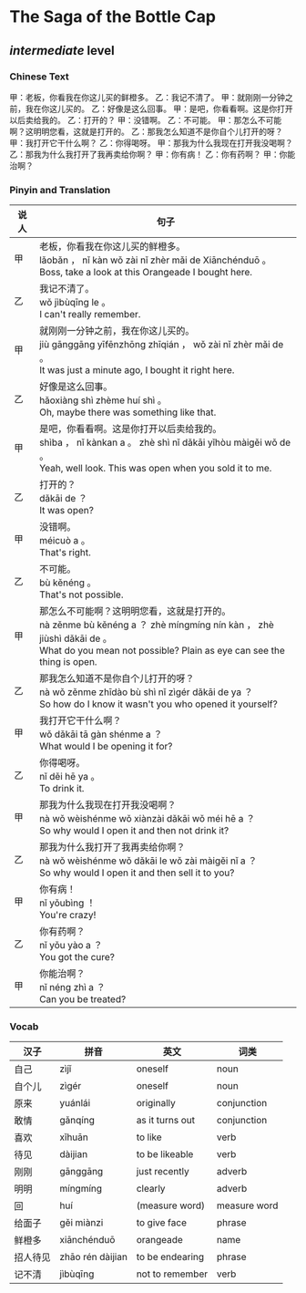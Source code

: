 # The Saga of the Bottle Cap
## *intermediate* level

### Chinese Text
甲：老板，你看我在你这儿买的鲜橙多。
乙：我记不清了。
甲：就刚刚一分钟之前，我在你这儿买的。
乙：好像是这么回事。
甲：是吧，你看看啊。这是你打开以后卖给我的。
乙：打开的？
甲：没错啊。
乙：不可能。
甲：那怎么不可能啊？这明明您看，这就是打开的。
乙：那我怎么知道不是你自个儿打开的呀？
甲：我打开它干什么啊？
乙：你得喝呀。
甲：那我为什么我现在打开我没喝啊？
乙：那我为什么我打开了我再卖给你啊？
甲：你有病！
乙：你有药啊？
甲：你能治啊？

### Pinyin and Translation
|说人|句子|
|----|----|
|甲|老板，你看我在你这儿买的鲜橙多。<br />lǎobǎn ， nǐ kàn wǒ zài nǐ zhèr mǎi de Xiānchénduō 。<br />Boss, take a look at this Orangeade I bought here.|
|乙|我记不清了。<br />wǒ jìbùqīng le 。<br />I can't really remember.|
|甲|就刚刚一分钟之前，我在你这儿买的。<br />jiù gānggāng yīfēnzhōng zhīqián ， wǒ zài nǐ zhèr mǎi de 。<br />It was just a minute ago, I bought it right here.|
|乙|好像是这么回事。<br />hǎoxiàng shì zhème huí shì 。<br />Oh, maybe there was something like that.|
|甲|是吧，你看看啊。这是你打开以后卖给我的。<br />shìba ， nǐ kànkan a 。 zhè shì nǐ dǎkāi yǐhòu màigěi wǒ de 。<br />Yeah, well look. This was open when you sold it to me.|
|乙|打开的？<br />dǎkāi de ？<br />It was open?|
|甲|没错啊。<br />méicuò a 。<br />That's right.|
|乙|不可能。<br />bù kěnéng 。<br />That's not possible.|
|甲|那怎么不可能啊？这明明您看，这就是打开的。<br />nà zěnme bù kěnéng a ？ zhè míngmíng nín kàn ， zhè jiùshì dǎkāi de 。<br />What do you mean not possible? Plain as eye can see the thing is open.|
|乙|那我怎么知道不是你自个儿打开的呀？<br />nà wǒ zěnme zhīdào bù shì nǐ zìgér dǎkāi de ya ？<br />So how do I know it wasn't you who opened it yourself?|
|甲|我打开它干什么啊？<br />wǒ dǎkāi tā gàn shénme a ？<br />What would I be opening it for?|
|乙|你得喝呀。<br />nǐ děi hē ya 。<br />To drink it.|
|甲|那我为什么我现在打开我没喝啊？<br />nà wǒ wèishénme wǒ xiànzài dǎkāi wǒ méi hē a ？<br />So why would I open it and then not drink it?|
|乙|那我为什么我打开了我再卖给你啊？<br />nà wǒ wèishénme wǒ dǎkāi le wǒ zài màigěi nǐ a ？<br />So why would I open it and then sell it to you?|
|甲|你有病！<br />nǐ yǒubìng ！<br />You're crazy!|
|乙|你有药啊？<br />nǐ yǒu yào a ？<br />You got the cure?|
|甲|你能治啊？<br />nǐ néng zhì a ？<br />Can you be treated?|
### Vocab
|汉子|拼音|英文|词类|
|----|----|----|----|
|自己|zìjǐ|oneself|noun|
|自个儿|zìgér|oneself|noun|
|原来|yuánlái|originally|conjunction|
|敢情|gǎnqíng|as it turns out|conjunction|
|喜欢|xǐhuān|to like|verb|
|待见|dàijian|to be likeable|verb|
|刚刚|gānggāng|just recently|adverb|
|明明|míngmíng|clearly|adverb|
|回|huí|(measure word)|measure word|
|给面子|gěi miànzi|to give face|phrase|
|鲜橙多|xiānchénduō|orangeade|name|
|招人待见|zhāo rén dàijian|to be endearing|phrase|
|记不清|jìbùqīng|not to remember|verb|